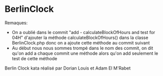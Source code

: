 # BerlinClock

Remaques:
-	On a oublié dans le commit "add - calculateBlockOfHours and test for 04H" d'ajouter la méthode calculateBlockOfHours() dans la classe BerlinClock.php donc on a ajoute cette méthode au commit suivant
-	Au début nous nous sommes trompé dans le nom des commit, on dit qu'on add a chaque commit une méthode alors qu'on add seulement le test de cette méthode

Berlin Clock kata réalisé par Dorian Louis et Adam El M'Rabet
